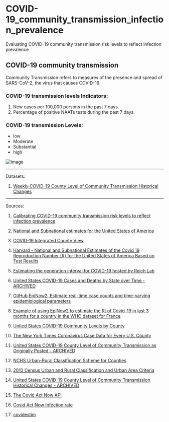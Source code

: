 # COVID-19_community_transmission_infection_prevalence
Evaluating COVID-19 community transmission risk levels to reflect infection prevalence

## COVID-19 community transmission  
Community Transmission refers to measures of the presence and spread of SARS-CoV-2, the virus that causes COVID-19.

### COVID-19 transmission levels Indicators:    
1. New cases per 100,000 persons in the past 7 days.   
2. Percentage of positive NAATs tests during the past 7 days.  

### COVID-19 transmission Levels:
* low 
* Moderate
* Substantial
* high
 
![image](https://user-images.githubusercontent.com/78888004/218536226-b49eaba1-725b-49b3-b2d4-79bd51cde013.png)

-----------------------

Datasets:  
1. [Weekly COVID-19 County Level of Community Transmission Historical Changes](https://data.cdc.gov/Public-Health-Surveillance/Weekly-COVID-19-County-Level-of-Community-Transmis/jgk8-6dpn)
-----------------------

Sources:  

1. [Calibrating COVID-19 community transmission risk levels to reflect infection prevalence](https://www.sciencedirect.com/science/article/pii/S175543652200086X)  

2. [National and Subnational estimates for the United States of America](https://epiforecasts.io/covid/posts/national/united-states/)

3. [COVID-19 Integrated County View](https://covid.cdc.gov/covid-data-tracker/#county-view?list_select_state=all_states&list_select_county=all_counties&data-type=Risk)

4. [Harvard - National and Subnational Estimates of the Covid 19 Reproduction Number (R) for the United States of America Based on Test Results](https://dataverse.harvard.edu/dataset.xhtml?persistentId=doi:10.7910/DVN/BZ7FPH)
5. [Estimating the generation interval for COVID-19 hosted by Reich Lab](https://github.com/epiforecasts/covid-us-forecasts/blob/master/models/rt/data/summary/2022-06-27/rt.csv)
6. [United States COVID-19 Cases and Deaths by State over Time - ARCHIVED](https://data.cdc.gov/Case-Surveillance/United-States-COVID-19-Cases-and-Deaths-by-State-o/9mfq-cb36)
7. [GitHub EpiNow2: Estimate real-time case counts and time-varying epidemiological parameters](https://github.com/epiforecasts/EpiNow2)
8. [Example of using EpiNow2 to estimate the Rt of Covid-19 in last 3 months for a country in the WHO dataset for France](https://gist.github.com/seabbs/163d0f195892cde685c70473e1f5e867)
9. [United States COVID-19 Community Levels by County](https://data.cdc.gov/Public-Health-Surveillance/United-States-COVID-19-Community-Levels-by-County/3nnm-4jni)
10. [The New York Times Coronavirus Case Data for Every U.S. County](https://raw.githubusercontent.com/nytimes/covid-19-data/master/us-counties-2022.csv)
11. [United States COVID-19 County Level of Community Transmission as Originally Posted - ARCHIVED](https://data.cdc.gov/Public-Health-Surveillance/United-States-COVID-19-County-Level-of-Community-T/8396-v7yb)
12. [NCHS Urban-Rural Classification Scheme for Counties](https://www.cdc.gov/nchs/data_access/urban_rural.htm)
13. [2010 Census Urban and Rural Classification and Urban Area Criteria](https://www.census.gov/programs-surveys/geography/guidance/geo-areas/urban-rural/2010-urban-rural.html)
14. [United States COVID-19 County Level of Community Transmission Historical Changes - ARCHIVED](https://data.cdc.gov/Public-Health-Surveillance/United-States-COVID-19-County-Level-of-Community-T/nra9-vzzn)
15. [The Covid Act Now API](https://covidactnow.org/data-api)
16. [Covid Act Now Infection rate](https://covidactnow.org/covid-community-level-metrics#infection-rate)
17. [covidestim](https://covidestim.org/)
